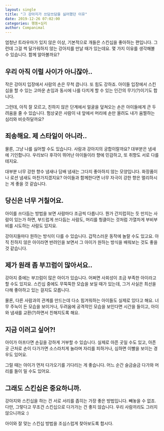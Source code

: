```yaml
---
layout: single
title: "그 강아지가 쓰담쓰담을 싫어했던 이유"
date: 2019-12-26 07:02:00
categories: 행동+심리
author: Companimal
---
```


엄청난 트라우마가 있지 않은 이상, 기본적으로 개들은 스킨십을 좋아하는 편입니다. 그런데 그걸 썩 달가워하지 않는 강아지를 만날 때가 있는데요. 몇 가지 이유를 생각해볼 수 있습니다. 함께 알아볼까요?

## 우리 아직 이럴 사이가 아니잖아..

작은 강아지 입장에서 사람의 손은 무척 큽니다. 또 힘도 강하죠. 아이들 입장에서 스킨십을 할 수 있는 고마운 손임과 동시에 나를 다치게 할 수 있는 인간의 무기(?)이기도 합니다.

그런데, 아직 잘 모르고, 친하지 않은 단계에서 얼굴을 덮쳐오는 손은 아이들에게 큰 두려움을 줄 수 있습니다. 험상궂은 사람이 내 앞에서 머리에 손만 올려도 내가 움찔하는 심리와 비슷하달까요?

## 죄송해요. 제 스타일이 아니라..

물론, 그냥 나를 싫어할 수도 있습니다. 사람과 강아지의 궁합이랄까요? 대부분은 냄새에 기인합니다. 우리보다 후각이 뛰어난 아이들이라 향에 민감하고, 또 취향도 서로 다를 테지요.

대부분 너무 강한 향수 냄새나 담배 냄새는 그다지 좋아하지 않는 모양입니다. 화장품이나 로션 냄새도 마찬가지겠지요? 아이들과 함께한다면 너무 자극이 강한 향은 멀리하시는 게 좋을 것 같습니다.

## 당신은 너무 거칠어요.

아이를 쓰다듬는 방법을 보면 사람마다 조금씩 다릅니다. 뭔가 간지럽히는 듯 만지는 사람이 있는가 하면, 부드럽게 쓰다듬는 사람도, 머리를 헝클이는 것처럼 가열차게 부비부비를 시도하는 사람도 있지요.

강아지들마다 원하는 방식이 다를 수 있습니다. 갑작스러운 동작에 놀랄 수도 있고요. 아직 친하지 않은 아이라면 반려인을 보면서 그 아이가 원하는 방식을 배워보는 것도 좋을 것 같습니다.

## 제가 원래 좀 부끄럼이 많아서요..

강아지 중에는 부끄럼이 많은 아이가 있습니다. 어쩌면 사회성이 조금 부족한 아이라고 할 수도 있지요. 스킨십 중에도 무뚝뚝한 모습을 보일 때가 있는데, 그거 사실은 최선을 다해 좋아하고 있는 걸지도 모릅니다.

물론, 다른 사람과의 관계를 만드는데 다소 힘겨워하는 아이들도 실제로 있다고 해요. 너무 주눅이 든 모습을 보이거나, 두려움에 공격적인 모습을 보인다면 시간을 들이고, 아이와 냄새를 교환(?)하면서 친해지도록 해요.

## 지금 이러고 싶어?!

아이가 아프다면 손길을 강하게 거부할 수 있습니다. 실제로 아픈 곳일 수도 있고, 아픈 곳 근처로 손이 다가가면 소스라치게 놀라며 자리를 피하거나, 심하면 이빨을 보이는 경우도 있어요.

그럴 때는 아이가 먼저 다가오기를 기다리는 게 좋습니다. 어느 순간 슬금슬금 다가와 머리를 들이 밀 수도 있어요.

## 그래도 스킨십은 중요하니까.

강아지와 스킨십을 하는 건 서로 서리를 좁히는 가장 좋은 방법입니다. 빼놓을 수 없죠. 다만, 그렇다고 무조건 스킨십으로 다가가는 건 좋지 않습니다. 우리 사람끼리도 그러지 않으니까요 :)

아이와 잘 맞는 스킨십 방법을 조심스럽게 찾아보도록 합시다.
